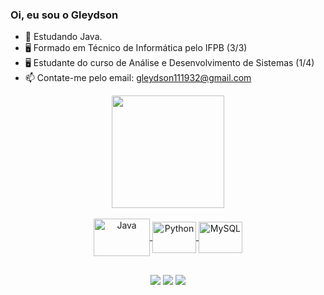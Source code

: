 ### Oi, eu sou o Gleydson

- 🌱 Estudando Java.
- 🖥️ Formado em Técnico de Informática pelo IFPB (3/3)
- 🖥️ Estudante do curso de Análise e Desenvolvimento de Sistemas (1/4)
- 📫 Contate-me pelo email: gleydson111932@gmail.com

<div align="center">
  <a href="https://github.com/gleydsonbruno">
    <img height="180em" src="https://github-readme-stats.vercel.app/api?username=gleydsonbruno&show_icons=true&theme=dark&include_all_commits=true&count_private=true"/  
</div>

<div style="display: inline_block"><br>
  <img align="center" alt="Java" height="60" width="90" src="https://cdn.jsdelivr.net/gh/devicons/devicon@latest/icons/java/java-original-wordmark.svg"> 
  <img align="center" alt="Python" height="50" width="70" src="https://cdn.jsdelivr.net/gh/devicons/devicon/icons/python/python-original.svg">
  <img align="center" alt="MySQL" height="50" width="70" src="https://cdn.jsdelivr.net/gh/devicons/devicon@latest/icons/mysql/mysql-original.svg" >
</div>

##

<div> 
  <a href="https://instagram.com/ogleydsonbruno" target="_blank"><img src="https://img.shields.io/badge/-Instagram-%23E4405F?style=for-the-badge&logo=instagram&logoColor=white" target="_blank"></a> 
  <a href = "mailto:gleydson111932@gmail.com"><img src="https://img.shields.io/badge/-Gmail-%23333?style=for-the-badge&logo=gmail&logoColor=white" target="_blank"></a>
</a> 
  <a href = "https://www.linkedin.com/in/gleydsonbruno/"><img src="https://img.shields.io/badge/LinkedIn-0077B5?style=for-the-badge&logo=linkedin&logoColor=white" target="_blank"></a>
<div>
